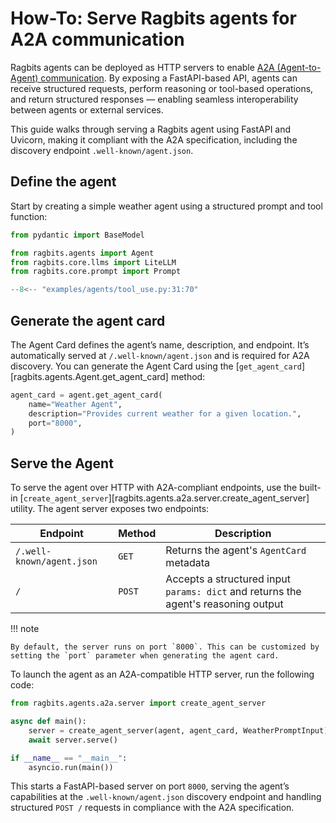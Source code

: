 # How-To: Serve Ragbits agents for A2A communication
Ragbits agents can be deployed as HTTP servers to enable [A2A (Agent-to-Agent) communication](https://a2aprotocol.ai/#about]). By exposing a FastAPI-based API, agents can receive structured requests, perform reasoning or tool-based operations, and return structured responses — enabling seamless interoperability between agents or external services.

This guide walks through serving a Ragbits agent using FastAPI and Uvicorn, making it compliant with the A2A specification, including the discovery endpoint `.well-known/agent.json`.

## Define the agent
Start by creating a simple weather agent using a structured prompt and tool function:

```python
from pydantic import BaseModel

from ragbits.agents import Agent
from ragbits.core.llms import LiteLLM
from ragbits.core.prompt import Prompt

--8<-- "examples/agents/tool_use.py:31:70"
```

## Generate the agent card
The Agent Card defines the agent’s name, description, and endpoint. It’s automatically served at `/.well-known/agent.json` and is required for A2A discovery. You can generate the Agent Card using the [`get_agent_card`][ragbits.agents.Agent.get_agent_card] method:

```python
agent_card = agent.get_agent_card(
    name="Weather Agent",
    description="Provides current weather for a given location.",
    port="8000",
)
```

## Serve the Agent
To serve the agent over HTTP with A2A-compliant endpoints, use the built-in [`create_agent_server`][ragbits.agents.a2a.server.create_agent_server] utility. The agent server exposes two endpoints:

| Endpoint                  | Method | Description                                                                          |
| ------------------------- | ------ | ------------------------------------------------------------------------------------ |
| `/.well-known/agent.json` | `GET`  | Returns the agent's `AgentCard` metadata                                             |
| `/`                       | `POST` | Accepts a structured input `params: dict` and returns the agent's reasoning output |

!!! note

    By default, the server runs on port `8000`. This can be customized by setting the `port` parameter when generating the agent card.

To launch the agent as an A2A-compatible HTTP server, run the following code:
```python
from ragbits.agents.a2a.server import create_agent_server

async def main():
    server = create_agent_server(agent, agent_card, WeatherPromptInput)
    await server.serve()

if __name__ == "__main__":
    asyncio.run(main())
```
This starts a FastAPI-based server on port `8000`, serving the agent’s capabilities at the `.well-known/agent.json` discovery endpoint and handling structured `POST /` requests in compliance with the A2A specification.
